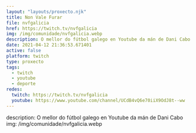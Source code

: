```yaml
---
layout: "layouts/proxecto.njk"
title: Non Vale Furar
file: nvfgalicia
href: https://twitch.tv/nvfgalicia
img: /img/comunidade/nvfgalicia.webp
description: O mellor do fútbol galego en Youtube da mán de Dani Cabo
date: 2021-04-12 21:36:53.671401
active: false
platform: twitch
type: proxecto
tags:
  - twitch
  - youtube
  - deporte
redes:
  twitch: https://twitch.tv/nvfgalicia
  youtube: https://www.youtube.com/channel/UCdB4vQ6e70iiX9OdJ8t--ww
---
```

description: O mellor do fútbol galego en Youtube da mán de Dani Cabo
img: /img/comunidade/nvfgalicia.webp
